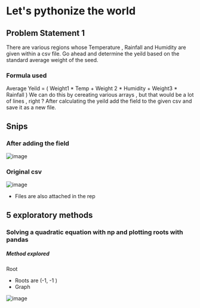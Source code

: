 #   Let's pythonize the world 

## Problem Statement 1 

There are various regions whose Temperature , Rainfall and Humidity are given within a csv file. 
Go ahead and determine the yeild based on the standard average weight of the seed.

### Formula used 
Average Yeild = ( Weight1 * Temp + Weight 2 * Humidity + Weight3 * Rainfall )
We can do this by cereating various arrays , but that would  be a lot of lines , right ?
After calculating the yeild add the field to the given csv and save it as a new file.

## Snips

### After adding the field 

![image](https://user-images.githubusercontent.com/94862735/211197393-c464b43a-36ba-4e05-bb30-cb5bf67e55a3.png)

### Original csv 

![image](https://user-images.githubusercontent.com/94862735/211197433-c2221a33-3f87-4001-b800-18e6ea22d64d.png)

- Files are also attached in the rep

## 5 exploratory methods 

### Solving a quadratic equation with np and plotting roots with pandas 

##### Method explored 
Root
- Roots are (-1, -1 )
- Graph 

![image](https://user-images.githubusercontent.com/94862735/211302096-92aa7a2c-66b5-459d-b060-25a453c38390.png)
